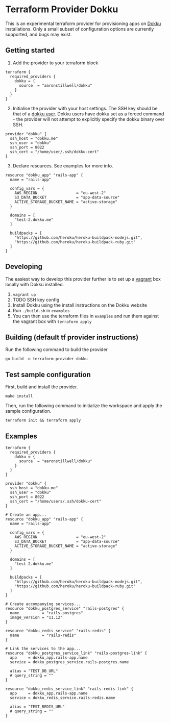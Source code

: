 # Terraform Provider Dokku

This is an experimental terraform provider for provisioning apps on [Dokku](https://dokku.com/) installations. Only a small subset of configuration options are currently supported, and bugs may exist.

## Getting started

1. Add the provider to your terraform block

```
terraform {
  required_providers {
    dokku = {
      source  = "aaronstillwell/dokku"
    }
  }
}
```

2. Initialise the provider with your host settings. The SSH key should be that of a [dokku user](https://dokku.com/docs/deployment/user-management/). Dokku users have dokku set as a forced command - the provider will not attempt to explicitly specify the dokku binary over SSH.
```
provider "dokku" {
  ssh_host = "dokku.me"
  ssh_user = "dokku"
  ssh_port = 8022
  ssh_cert = "/home/user/.ssh/dokku-cert"
}
```

3. Declare resources. See examples for more info.

```
resource "dokku_app" "rails-app" {
  name = "rails-app"

  config_vars = {
    AWS_REGION                 = "eu-west-2"
    S3_DATA_BUCKET             = "app-data-source"
    ACTIVE_STORAGE_BUCKET_NAME = "active-storage"
  }

  domains = [
    "test-2.dokku.me"
  ]

  buildpacks = [
    "https://github.com/heroku/heroku-buildpack-nodejs.git",
    "https://github.com/heroku/heroku-buildpack-ruby.git"
  ]
}
```

## Developing

The easiest way to develop this provider further is to set up a [vagrant](https://www.vagrantup.com/) box locally with Dokku installed. 

1. `vagrant up`
2. TODO SSH key config
3. Install Dokku using the install instructions on the Dokku website
4. Run `./build.sh` in `examples`
5. You can then use the terraform files in `examples` and run them against the vagrant box with `terraform apply`

## Building (default tf provider instructions)

Run the following command to build the provider

```shell
go build -o terraform-provider-dokku
```

## Test sample configuration

First, build and install the provider.

```shell
make install
```

Then, run the following command to initialize the workspace and apply the sample configuration.

```shell
terraform init && terraform apply
```

## Examples

```
terraform {
  required_providers {
    dokku = {
      source  = "aaronstillwell/dokku"
    }
  }
}

provider "dokku" {
  ssh_host = "dokku.me"
  ssh_user = "dokku"
  ssh_port = 8022
  ssh_cert = "/home/users/.ssh/dokku-cert"
}

# Create an app...
resource "dokku_app" "rails-app" {
  name = "rails-app"

  config_vars = {
    AWS_REGION                 = "eu-west-2"
    S3_DATA_BUCKET             = "app-data-source"
    ACTIVE_STORAGE_BUCKET_NAME = "active-storage"
  }

  domains = [
    "test-2.dokku.me"
  ]

  buildpacks = [
    "https://github.com/heroku/heroku-buildpack-nodejs.git",
    "https://github.com/heroku/heroku-buildpack-ruby.git"
  ]
}

# Create accompanying services...
resource "dokku_postgres_service" "rails-postgres" {
  name          = "rails-postgres"
  image_version = "11.12"
}

resource "dokku_redis_service" "rails-redis" {
  name          = "rails-redis"
}

# Link the services to the app...
resource "dokku_postgres_service_link" "rails-postgres-link" {
  app     = dokku_app.rails-app.name
  service = dokku_postgres_service.rails-postgres.name

  alias = "TEST_DB_URL"
  # query_string = ""
}

resource "dokku_redis_service_link" "rails-redis-link" {
  app     = dokku_app.rails-app.name
  service = dokku_redis_service.rails-redis.name

  alias = "TEST_REDIS_URL"
  # query_string = ""
}
```
